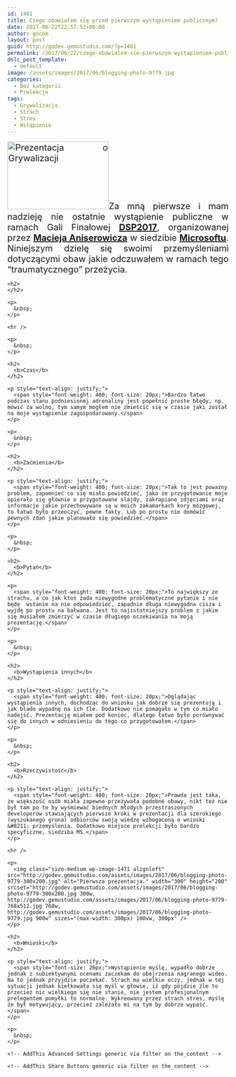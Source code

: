 ```yaml
---
id: 1461
title: Czego obawiałem się przed pierwszym wystąpieniem publicznym?
date: 2017-06-22T22:57:52+00:00
author: gocom
layout: post
guid: http://godev.gemustudio.com/?p=1461
permalink: /2017/06/22/czego-obawialem-sie-pierwszym-wystapieniem-publicznym/
dslc_post_template:
  - default
image: /assets/images/2017/06/blogging-photo-9779.jpg
categories:
  - Bez kategorii
  - Prelekcje
tags:
  - Grywalizacja
  - Strach
  - Stres
  - Wstąpienie
---
```

<div id="dslc-theme-content">
  <div id="dslc-theme-content-inner">
    <p style="text-align: justify;">
      <span style="font-weight: 400;"><span style="font-size: 20px;"><a href="http://godev.gemustudio.com/assets/images/2017/06/blogging-photo-45.jpg"><img class=" wp-image-1469 alignright" src="http://godev.gemustudio.com/assets/images/2017/06/blogging-photo-45-300x200.jpg" alt="Prezentacja o Grywalizacji" width="231" height="154" srcset="http://godev.gemustudio.com/assets/images/2017/06/blogging-photo-45-300x200.jpg 300w, http://godev.gemustudio.com/assets/images/2017/06/blogging-photo-45-768x512.jpg 768w, http://godev.gemustudio.com/assets/images/2017/06/blogging-photo-45.jpg 900w" sizes="(max-width: 231px) 100vw, 231px" /></a>Za mną pierwsze i mam nadzieję nie ostatnie wystąpienie publiczne w ramach Gali Finałowej <strong><a href="http://devstyle.pl/daj-sie-poznac/">DSP2017</a></strong>, organizowanej przez <strong><a href="http://devstyle.pl">Macieja Aniserowicza</a></strong> w siedzibie <strong><a href="http://microsoft.com">Microsoftu</a></strong>. Niniejszym dzielę się swoimi przemyśleniami dotyczącymi obaw jakie odczuwałem w ramach tego “traumatycznego” przeżycia.</span></span>
    </p>
    
    <h2>
    </h2>
    
    <p>
      &nbsp;
    </p>
    
    <hr />
    
    <p>
      &nbsp;
    </p>
    
    <h2>
      <b>Czas</b>
    </h2>
    
    <p style="text-align: justify;">
      <span style="font-weight: 400; font-size: 20px;">Bardzo łatwo podczas stanu podniesionej adrenaliny jest popełnić proste błędy, np. mówić za wolno, tym samym mogłem nie zmieścić się w czasie jaki został na moje wystąpienie zagospodarowany.</span>
    </p>
    
    <p>
      &nbsp;
    </p>
    
    <h2>
      <b>Zaćmienia</b>
    </h2>
    
    <p style="text-align: justify;">
      <span style="font-weight: 400; font-size: 20px;">Tak to jest poważny problem, zapomnieć co się miało powiedzieć, jako że przygotowanie moje opierało się głównie o przygotowane slajdy, zakrapiane zdjęciami oraz informacje jakie przechowywane są w moich zakamarkach kory mózgowej, to łatwo było przeoczyć, pewne fakty. Lub po prostu nie domówić pewnych zdań jakie planowało się powiedzieć.</span>
    </p>
    
    <p>
      &nbsp;
    </p>
    
    <h2>
      <b>Pytań</b>
    </h2>
    
    <p>
      <span style="font-weight: 400; font-size: 20px;">To największy ze strachu, a co jak ktoś zada niewygodne problematyczne pytanie i nie będę  wstanie na nie odpowiedzieć, zapadnie długa niewygodna cisza i wyjdę po prostu na bałwana. Jest to najistotniejszy problem z jakim się musiałem zmierzyć w czasie długiego oczekiwania na moją prezentację.</span>
    </p>
    
    <p>
      &nbsp;
    </p>
    
    <h2>
      <b>Wystąpienia innych</b>
    </h2>
    
    <p style="text-align: justify;">
      <span style="font-weight: 400; font-size: 20px;">Oglądając wystąpienia innych, dochodząc do wniosku jak dobrze się prezentują i jak blado wypadnę na ich tle. Dodatkowo nie pomagało w tym co miało nadejść. Prezentację miałem pod koniec, dlatego łatwo było porównywać się do innych w odniesieniu do tego co przygotowałem.</span>
    </p>
    
    <p>
      &nbsp;
    </p>
    
    <h2>
      <b>Rzeczywistość</b>
    </h2>
    
    <p style="text-align: justify;">
      <span style="font-weight: 400; font-size: 20px;">Prawda jest taka, że większość osób miała zapewne przeżywała podobne obawy, nikt też nie był tam po to by wyśmiewać biednych młodych przestraszonych developerów stawiających pierwsze kroki w prezentacji dla szerokiego (wyszukanego grona) odbiorców swoją wiedzę wzbogaconą o wnioski &#8211; przemyślenia. Dodatkowo miejsce prelekcji było bardzo specyficzne, siedziba MS.</span>
    </p>
    
    <hr />
    
    <p>
      <img class="size-medium wp-image-1471 alignleft" src="http://godev.gemustudio.com/assets/images/2017/06/blogging-photo-9779-300x200.jpg" alt="Pierwsza prezentacja." width="300" height="200" srcset="http://godev.gemustudio.com/assets/images/2017/06/blogging-photo-9779-300x200.jpg 300w, http://godev.gemustudio.com/assets/images/2017/06/blogging-photo-9779-768x512.jpg 768w, http://godev.gemustudio.com/assets/images/2017/06/blogging-photo-9779.jpg 900w" sizes="(max-width: 300px) 100vw, 300px" />
    </p>
    
    <h2>
      <b>Wnioski</b>
    </h2>
    
    <p style="text-align: justify;">
      <span style="font-size: 20px;">Wystąpienie myślę, wypadło dobrze jednak z subiektywnymi ocenami zaczekam do obejrzenia nagranego wideo. Na to jednak przyjdzie poczekać. Strach ma wielkie oczy, jednak w tej sytuacji jednak kiełkowała się myśl w głowie, iż gdy pójdzie źle to przecież nic wielkiego się nie stanie, nie jestem profesjonalnym prelegentem pomyłki to normalne. Wykreowany przez strach stres, myślę że był motywujący, przecież zależało mi na tym by dobrze wypaść.</span>
    </p>
    
    <p>
      &nbsp;
    </p>
    
    <!-- AddThis Advanced Settings generic via filter on the_content -->
    
    <!-- AddThis Share Buttons generic via filter on the_content -->
  </div>
</div>